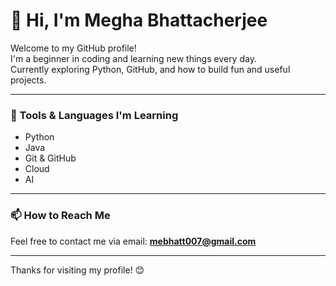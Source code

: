 # 👋 Hi, I'm Megha Bhattacherjee

Welcome to my GitHub profile!  
I'm a beginner in coding and learning new things every day.  
Currently exploring Python, GitHub, and how to build fun and useful projects.

---

### 🔧 Tools & Languages I'm Learning
- Python
- Java
- Git & GitHub
- Cloud
- AI

---

### 📫 How to Reach Me
Feel free to contact me via email: **mebhatt007@gmail.com**

---

Thanks for visiting my profile! 😊
